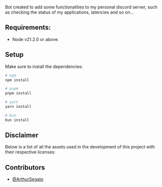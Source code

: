 Bot created to add some functionalities to my personal discord server, such as checking the status of my applications, latencies and so on...

## Requirements:

- Node v21.2.0 or above.

## Setup

Make sure to install the dependencies:

```bash
# npm
npm install

# pnpm
pnpm install

# yarn
yarn install

# bun
bun install
```

## Disclaimer

Below is a list of all the assets used in the development of this project with their respective licenses:

## Contributors

- [@ArthurSegato](https://github.com/ArthurSegato)
